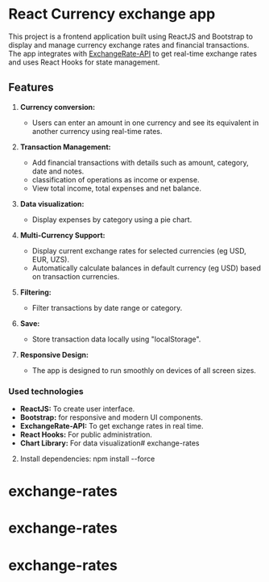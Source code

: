 # React Currency exchange app

This project is a frontend application built using ReactJS and Bootstrap to display and manage currency exchange rates and financial transactions. The app integrates with [ExchangeRate-API](https://www.exchangerate-api.com/) to get real-time exchange rates and uses React Hooks for state management.

## Features

1. **Currency conversion:**
   - Users can enter an amount in one currency and see its equivalent in another currency using real-time rates.

2. **Transaction Management:**
   - Add financial transactions with details such as amount, category, date and notes.
   - classification of operations as income or expense.
   - View total income, total expenses and net balance.

3. **Data visualization:**
   - Display expenses by category using a pie chart.

4. **Multi-Currency Support:**
   - Display current exchange rates for selected currencies (eg USD, EUR, UZS).
   - Automatically calculate balances in default currency (eg USD) based on transaction currencies.

5. **Filtering:**
   - Filter transactions by date range or category.

6. **Save:**
   - Store transaction data locally using "localStorage".

7. **Responsive Design:**
   - The app is designed to run smoothly on devices of all screen sizes.

### Used technologies
- **ReactJS:** To create user interface.
- **Bootstrap:** for responsive and modern UI components.
- **ExchangeRate-API:** To get exchange rates in real time.
- **React Hooks:** For public administration.
- **Chart Library:** For data visualization# exchange-rates

2. Install dependencies:
   npm install --force
# exchange-rates
# exchange-rates
# exchange-rates
